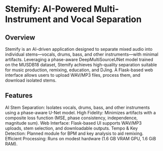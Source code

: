 # Stemify: AI-Powered Multi-Instrument and Vocal Separation
## Overview
Stemify is an AI-driven application designed to separate mixed audio into individual stems—vocals, drums, bass, and other instruments—with minimal artifacts. Leveraging a phase-aware DeepMultiSourceUNet model trained on the MUSDB18 dataset, Stemify achieves high-quality separation suitable for music production, remixing, education, and DJing. A Flask-based web interface allows users to upload WAV/MP3 files, process them, and download isolated stems.

## Features
AI Stem Separation: Isolates vocals, drums, bass, and other instruments using a phase-aware U-Net model.
High Fidelity: Minimizes artifacts with a composite loss function (MSE, phase consistency, independence, magnitude sum).
Web Interface: Flask-based UI supports WAV/MP3 uploads, stem selection, and downloadable outputs.
Tempo & Key Detection: Planned module for BPM and key analysis to aid remixing.
Efficient Processing: Runs on modest hardware (1.6 GB VRAM GPU, 1.6 GiB RAM).
